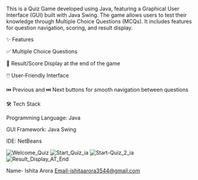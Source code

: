 This is a Quiz Game developed using Java, featuring a Graphical User Interface (GUI) built with Java Swing. The game allows users to test their knowledge through Multiple Choice Questions (MCQs). It includes features for question navigation, scoring, and result display.

✨ Features

✅ Multiple Choice Questions

🧾 Result/Score Display at the end of the game

🖱️ User-Friendly Interface

⏮️ Previous and ⏭️ Next buttons for smooth navigation between questions



🛠️ Tech Stack

Programming Language: Java

GUI Framework: Java Swing

IDE: NetBeans

![Welcome_Quiz](https://github.com/user-attachments/assets/10e164a8-705b-426a-9aea-35a196e49bc2)
![Start_Quiz_ia](https://github.com/user-attachments/assets/a4b3b0c2-8648-42a1-beaa-97fd8e2b10d5)
![Start-Quiz_2_ia](https://github.com/user-attachments/assets/87e54e09-8d0b-427f-89e7-6ff068ac9cdd)
![Result_Display_AT_End](https://github.com/user-attachments/assets/fe311c20-f0de-45b0-9d56-2e47b1e68fa6)

Name- Ishita Arora
Email-ishitaarora3544@gmail.com



